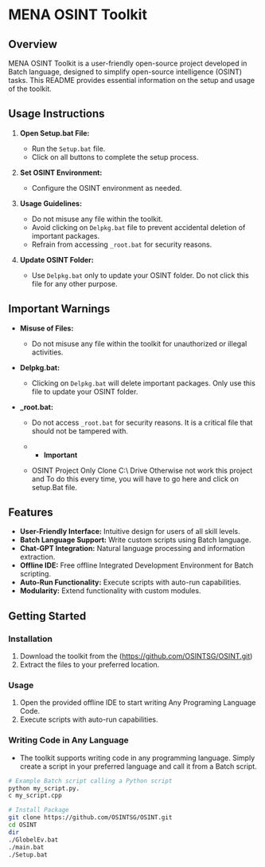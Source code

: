 # MENA OSINT Toolkit

## Overview

MENA OSINT Toolkit is a user-friendly open-source project developed in Batch language, designed to simplify open-source intelligence (OSINT) tasks. This README provides essential information on the setup and usage of the toolkit.

## Usage Instructions

1. **Open Setup.bat File:**
   - Run the `Setup.bat` file.
   - Click on all buttons to complete the setup process.

2. **Set OSINT Environment:**
   - Configure the OSINT environment as needed.

3. **Usage Guidelines:**
   - Do not misuse any file within the toolkit.
   - Avoid clicking on `Delpkg.bat` file to prevent accidental deletion of important packages.
   - Refrain from accessing `_root.bat` for security reasons.

4. **Update OSINT Folder:**
   - Use `Delpkg.bat` only to update your OSINT folder. Do not click this file for any other purpose.

## Important Warnings

- **Misuse of Files:**
  - Do not misuse any file within the toolkit for unauthorized or illegal activities.

- **Delpkg.bat:**
  - Clicking on `Delpkg.bat` will delete important packages. Only use this file to update your OSINT folder.

- **_root.bat:**
  - Do not access `_root.bat` for security reasons. It is a critical file that should not be tampered with.
 
  - - **Important**
  - OSINT Project Only Clone C:\ Drive Otherwise not work this project and To do this every time, you will have to go here and click on setup.Bat file.
## Features

- **User-Friendly Interface:** Intuitive design for users of all skill levels.
- **Batch Language Support:** Write custom scripts using Batch language.
- **Chat-GPT Integration:** Natural language processing and information extraction.
- **Offline IDE:** Free offline Integrated Development Environment for Batch scripting.
- **Auto-Run Functionality:** Execute scripts with auto-run capabilities.
- **Modularity:** Extend functionality with custom modules.

## Getting Started

### Installation

1. Download the toolkit from the (https://github.com/OSINTSG/OSINT.git)
2. Extract the files to your preferred location.

### Usage

1. Open the provided offline IDE to start writing Any Programing Language Code.
2. Execute scripts with auto-run capabilities.

### Writing Code in Any Language

- The toolkit supports writing code in any programming language. Simply create a script in your preferred language and call it from a Batch script.

```bash
# Example Batch script calling a Python script
python my_script.py.
c my_script.cpp

# Install Package 
git clone https://github.com/OSINTSG/OSINT.git
cd OSINT
dir
./GlobelEv.bat
./main.bat
./Setup.bat


